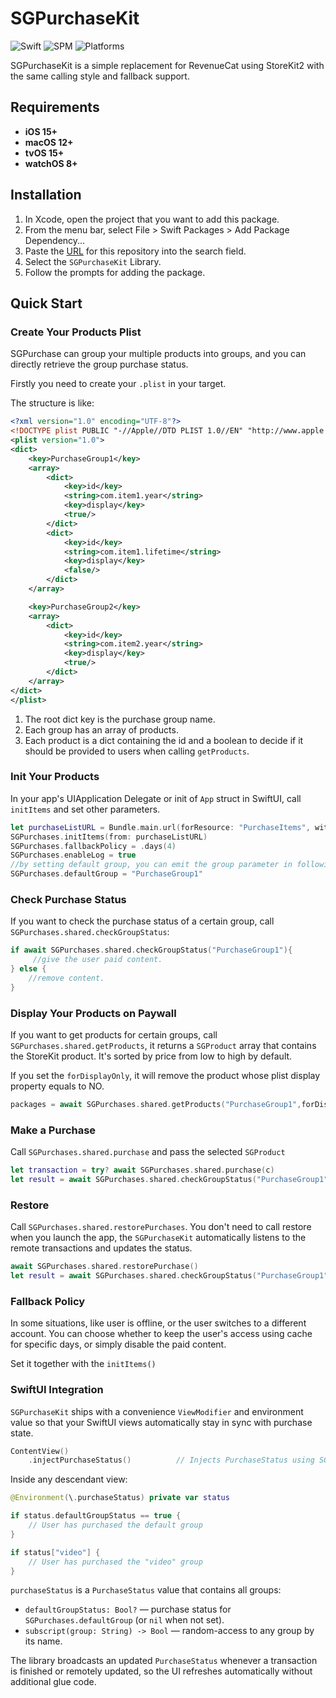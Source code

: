 # SGPurchaseKit

<p>
  <img src="https://img.shields.io/badge/Swift-5.7-orange?logo=swift" alt="Swift" />
  <img src="https://img.shields.io/badge/SPM-Supported-brightgreen" alt="SPM" />
  <img src="https://img.shields.io/badge/Platforms-iOS%2015%2B%20|%20macOS%2012%2B%20|%20tvOS%2015%2B%20|%20watchOS%208%2B-blue" alt="Platforms" />
</p>

SGPurchaseKit is a simple replacement for RevenueCat using StoreKit2 with the same calling style and fallback support.

## Requirements
- **iOS 15+**
- **macOS 12+**
- **tvOS 15+**
- **watchOS 8+**

## Installation

1. In Xcode, open the project that you want to add this package.
2. From the menu bar, select File > Swift Packages > Add Package Dependency...
3. Paste the [URL](https://github.com/SpaceGrey/SGPurchaseKit.git) for this repository into the search field.
4. Select the `SGPurchaseKit` Library.
5. Follow the prompts for adding the package.

## Quick Start

### Create Your Products Plist

SGPurchase can group your multiple products into groups, and you can directly retrieve the group purchase status.

Firstly you need to create your `.plist` in your target.

The structure is like:

```xml
<?xml version="1.0" encoding="UTF-8"?>
<!DOCTYPE plist PUBLIC "-//Apple//DTD PLIST 1.0//EN" "http://www.apple.com/DTDs/PropertyList-1.0.dtd">
<plist version="1.0">
<dict>
    <key>PurchaseGroup1</key>
    <array>
        <dict>
            <key>id</key>
            <string>com.item1.year</string>
            <key>display</key>
            <true/>
        </dict>
        <dict>
            <key>id</key>
            <string>com.item1.lifetime</string>
            <key>display</key>
            <false/>
        </dict>
    </array>

    <key>PurchaseGroup2</key>
    <array>
        <dict>
            <key>id</key>
            <string>com.item2.year</string>
            <key>display</key>
            <true/>
        </dict>
    </array>
</dict>
</plist>
```

1. The root dict key is the purchase group name.
2. Each group has an array of products.
3. Each product is a dict containing the id and a boolean to decide if it should be provided to users when calling `getProducts`.

### Init Your Products

In your app's UIApplication Delegate or init of `App` struct in SwiftUI, call `initItems` and set other parameters.

```swift
let purchaseListURL = Bundle.main.url(forResource: "PurchaseItems", withExtension: "plist")!
SGPurchases.initItems(from: purchaseListURL)
SGPurchases.fallbackPolicy = .days(4)
SGPurchases.enableLog = true
//by setting default group, you can emit the group parameter in following methods.
SGPurchases.defaultGroup = "PurchaseGroup1"
```

### Check Purchase Status

If you want to check the purchase status of a certain group, call `SGPurchases.shared.checkGroupStatus`:

```swift
if await SGPurchases.shared.checkGroupStatus("PurchaseGroup1"){
     //give the user paid content.    
} else {
    //remove content.
}
```

### Display Your Products on Paywall

If you want to get products for certain groups, call `SGPurchases.shared.getProducts`, it returns a `SGProduct` array that contains the StoreKit product. It's sorted by price from low to high by default. 

If you set the `forDisplayOnly`, it will remove the product whose plist display property equals to NO.

```swift
packages = await SGPurchases.shared.getProducts("PurchaseGroup1",forDisplayOnly:true)
```

### Make a Purchase

Call `SGPurchases.shared.purchase` and pass the selected `SGProduct`

```swift
let transaction = try? await SGPurchases.shared.purchase(c)
let result = await SGPurchases.shared.checkGroupStatus("PurchaseGroup1") // check the group status after purchase.
```

### Restore

Call `SGPurchases.shared.restorePurchases`. You don't need to call restore when you launch the app, the `SGPurchaseKit` automatically listens to the remote transactions and updates the status. 

```swift
await SGPurchases.shared.restorePurchase()
let result = await SGPurchases.shared.checkGroupStatus("PurchaseGroup1")
```

### Fallback Policy

In some situations, like user is offline, or the user switches to a different account. You can choose whether to keep the user's access using cache for specific days, or simply disable the paid content. 

Set it together with the `initItems()`


### SwiftUI Integration

`SGPurchaseKit` ships with a convenience `ViewModifier` and environment value so that your SwiftUI views automatically stay in sync with purchase state.

```swift
ContentView()
    .injectPurchaseStatus()          // Injects PurchaseStatus using SGPurchases.defaultGroup
```

Inside any descendant view:

```swift
@Environment(\.purchaseStatus) private var status

if status.defaultGroupStatus == true {
    // User has purchased the default group
}

if status["video"] {
    // User has purchased the "video" group
}
```

`purchaseStatus` is a `PurchaseStatus` value that contains all groups:

* `defaultGroupStatus: Bool?` — purchase status for `SGPurchases.defaultGroup` (or `nil` when not set).
* `subscript(group: String) -> Bool` — random-access to any group by its name.

The library broadcasts an updated `PurchaseStatus` whenever a transaction is finished or remotely updated, so the UI refreshes automatically without additional glue code.
